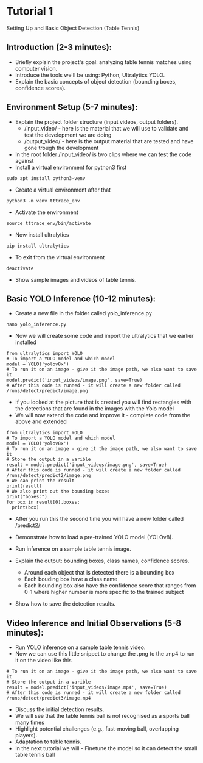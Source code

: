 # Tutorial 1
Setting Up and Basic Object Detection (Table Tennis)

## Introduction (2-3 minutes):
- Briefly explain the project's goal: analyzing table tennis matches using computer vision.
- Introduce the tools we'll be using: Python, Ultralytics YOLO.
- Explain the basic concepts of object detection (bounding boxes, confidence scores).
## Environment Setup (5-7 minutes):
- Explain the project folder structure (input videos, output folders).
  - /input_video/ - here is the material that we will use to validate and test the development we are doing
  - /output_video/ - here is the output material that are tested and have gone trough the development
- In the root folder /input_video/ is two clips where we can test the code against
- Install a virtual environment for python3 first 
```
sudo apt install python3-venv
```
- Create a virtual environment after that
```
python3 -m venv tttrace_env
```
- Activate the environment
```
source tttrace_env/bin/activate
```
- Now install ultralytics
```
pip install ultralytics
```
- To exit from the virtual environment
```
deactivate
```
- Show sample images and videos of table tennis.
## Basic YOLO Inference (10-12 minutes):
- Create a new file in the folder called yolo_inference.py
```
nano yolo_inference.py
```
- Now we will create some code and import the ultralytics that we earlier installed
```
from ultralytics import YOLO
# To import a YOLO model and which model
model = YOLO('yolov8x')
# To run it on an image - give it the image path, we also want to save it
model.predict('input_videos/image.png', save=True)
# After this code is runned - it will create a new folder called /runs/detect/predict/image.png
```
- If you looked at the picture that is created you will find rectangles with the detections that are found in the images with the Yolo model
- We will now extend the code and improve it - complete code from the above and extended
```
from ultralytics import YOLO
# To import a YOLO model and which model
model = YOLO('yolov8x')
# To run it on an image - give it the image path, we also want to save it
# Store the output in a varible 
result = model.predict('input_videos/image.png', save=True)
# After this code is runned - it will create a new folder called /runs/detect/predict2/image.png
# We can print the result
print(result)
# We also print out the bounding boxes
print("boxes:")
for box in result[0].boxes:
  print(box)
```
- After you run this the second time you will have a new folder called /predict2/

- Demonstrate how to load a pre-trained YOLO model (YOLOv8).
- Run inference on a sample table tennis image.
- Explain the output: bounding boxes, class names, confidence scores.
  - Around each object that is detected there is a bounding box
  - Each bouding box have a class name
  - Each bounding box also have the confidence score that ranges from 0-1 where higher number is more specific to the trained subject 
- Show how to save the detection results.
## Video Inference and Initial Observations (5-8 minutes):
- Run YOLO inference on a sample table tennis video.
- Now we can use this little snippet to change the .png to the .mp4 to run it on the video like this
```
# To run it on an image - give it the image path, we also want to save it
# Store the output in a varible 
result = model.predict('input_videos/image.mp4', save=True)
# After this code is runned - it will create a new folder called /runs/detect/predict3/image.mp4
``` 
- Discuss the initial detection results.
- We will see that the table tennis ball is not recognised as a sports ball many times
- Highlight potential challenges (e.g., fast-moving ball, overlapping players).
- Adaptation to table tennis.
- In the next tutorial we will - Finetune the model so it can detect the small table tennis ball

